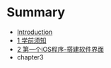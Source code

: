 # Summary

* [Introduction](README.md)
* [1 学前须知](chapter1.md)
* [2 第一个iOS程序-搭建软件界面](chapter2.md)
* chapter3

